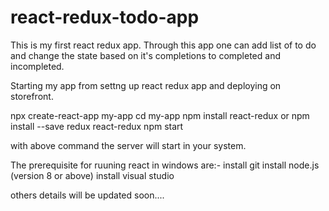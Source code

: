 # react-redux-todo-app
This is my first react redux app. Through this app one can add list of to do and change the state based on it's completions to completed and incompleted.


Starting my app from settng up react redux app and deploying on storefront.

npx create-react-app my-app
cd my-app
npm install react-redux
or 
npm install --save redux react-redux
npm start 		

with above command the server will start in your system.

The prerequisite for ruuning react in windows are:-
install git 
install node.js (version 8 or above)
install visual studio


others details will be updated soon....
